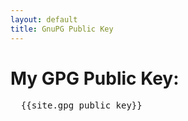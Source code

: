 ```yaml
---
layout: default
title: GnuPG Public Key
---
```


<h1 class="owner-name">My GPG Public Key:</h1>
<pre>
  {{site.gpg_public_key}}
</pre>

